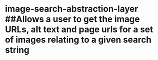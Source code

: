 # image-search-abstraction-layer ##Allows a user to get the image URLs, alt text and page urls for a set of images relating to a given search string
